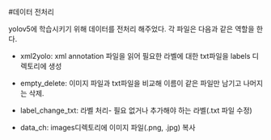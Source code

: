 #데이터 전처리

yolov5에 학습시키기 위해 데이터를 전처리 해주었다.
각 파일은 다음과 같은 역할을 한다.

- xml2yolo: xml annotation 파일을 읽어 필요한 라벨에 대한 txt파일을 labels 디렉토리에 생성


- empty_delete: 이미지 파일과 txt파일을 비교해 이름이 같은 파일만 남기고 나머지는 삭제.


- label_change_txt: 라벨 처리- 필요 없거나 추가해야 하는 라벨(.txt 파일 수정)


- data_ch: images디렉토리에 이미지 파일(.png, .jpg) 복사
